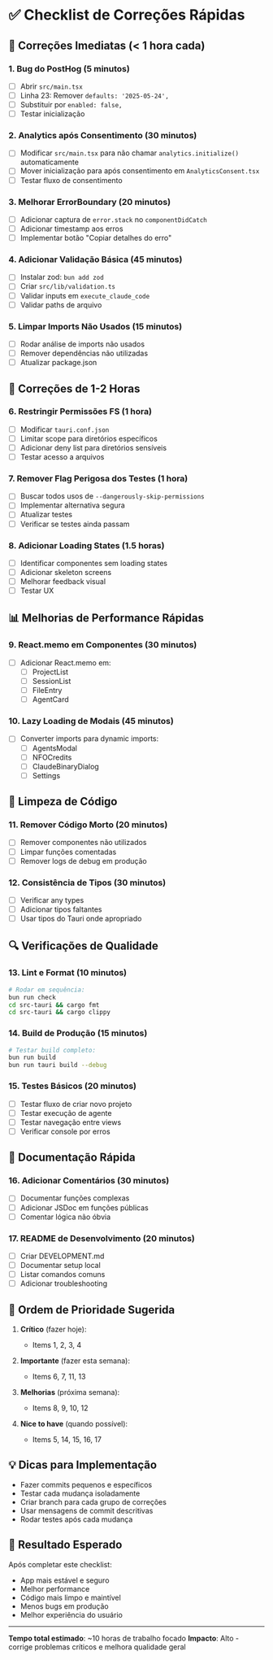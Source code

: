# ✅ Checklist de Correções Rápidas

## 🚨 Correções Imediatas (< 1 hora cada)

### 1. Bug do PostHog (5 minutos)
- [ ] Abrir `src/main.tsx`
- [ ] Linha 23: Remover `defaults: '2025-05-24',`
- [ ] Substituir por `enabled: false,`
- [ ] Testar inicialização

### 2. Analytics após Consentimento (30 minutos)
- [ ] Modificar `src/main.tsx` para não chamar `analytics.initialize()` automaticamente
- [ ] Mover inicialização para após consentimento em `AnalyticsConsent.tsx`
- [ ] Testar fluxo de consentimento

### 3. Melhorar ErrorBoundary (20 minutos)
- [ ] Adicionar captura de `error.stack` no `componentDidCatch`
- [ ] Adicionar timestamp aos erros
- [ ] Implementar botão "Copiar detalhes do erro"

### 4. Adicionar Validação Básica (45 minutos)
- [ ] Instalar zod: `bun add zod`
- [ ] Criar `src/lib/validation.ts`
- [ ] Validar inputs em `execute_claude_code`
- [ ] Validar paths de arquivo

### 5. Limpar Imports Não Usados (15 minutos)
- [ ] Rodar análise de imports não usados
- [ ] Remover dependências não utilizadas
- [ ] Atualizar package.json

## 🔧 Correções de 1-2 Horas

### 6. Restringir Permissões FS (1 hora)
- [ ] Modificar `tauri.conf.json`
- [ ] Limitar scope para diretórios específicos
- [ ] Adicionar deny list para diretórios sensíveis
- [ ] Testar acesso a arquivos

### 7. Remover Flag Perigosa dos Testes (1 hora)
- [ ] Buscar todos usos de `--dangerously-skip-permissions`
- [ ] Implementar alternativa segura
- [ ] Atualizar testes
- [ ] Verificar se testes ainda passam

### 8. Adicionar Loading States (1.5 horas)
- [ ] Identificar componentes sem loading states
- [ ] Adicionar skeleton screens
- [ ] Melhorar feedback visual
- [ ] Testar UX

## 📊 Melhorias de Performance Rápidas

### 9. React.memo em Componentes (30 minutos)
- [ ] Adicionar React.memo em:
  - [ ] ProjectList
  - [ ] SessionList
  - [ ] FileEntry
  - [ ] AgentCard

### 10. Lazy Loading de Modais (45 minutos)
- [ ] Converter imports para dynamic imports:
  - [ ] AgentsModal
  - [ ] NFOCredits
  - [ ] ClaudeBinaryDialog
  - [ ] Settings

## 🧹 Limpeza de Código

### 11. Remover Código Morto (20 minutos)
- [ ] Remover componentes não utilizados
- [ ] Limpar funções comentadas
- [ ] Remover logs de debug em produção

### 12. Consistência de Tipos (30 minutos)
- [ ] Verificar any types
- [ ] Adicionar tipos faltantes
- [ ] Usar tipos do Tauri onde apropriado

## 🔍 Verificações de Qualidade

### 13. Lint e Format (10 minutos)
```bash
# Rodar em sequência:
bun run check
cd src-tauri && cargo fmt
cd src-tauri && cargo clippy
```

### 14. Build de Produção (15 minutos)
```bash
# Testar build completo:
bun run build
bun run tauri build --debug
```

### 15. Testes Básicos (20 minutos)
- [ ] Testar fluxo de criar novo projeto
- [ ] Testar execução de agente
- [ ] Testar navegação entre views
- [ ] Verificar console por erros

## 📝 Documentação Rápida

### 16. Adicionar Comentários (30 minutos)
- [ ] Documentar funções complexas
- [ ] Adicionar JSDoc em funções públicas
- [ ] Comentar lógica não óbvia

### 17. README de Desenvolvimento (20 minutos)
- [ ] Criar DEVELOPMENT.md
- [ ] Documentar setup local
- [ ] Listar comandos comuns
- [ ] Adicionar troubleshooting

## 🎯 Ordem de Prioridade Sugerida

1. **Crítico** (fazer hoje):
   - Items 1, 2, 3, 4

2. **Importante** (fazer esta semana):
   - Items 6, 7, 11, 13

3. **Melhorias** (próxima semana):
   - Items 8, 9, 10, 12

4. **Nice to have** (quando possível):
   - Items 5, 14, 15, 16, 17

## 💡 Dicas para Implementação

- Fazer commits pequenos e específicos
- Testar cada mudança isoladamente
- Criar branch para cada grupo de correções
- Usar mensagens de commit descritivas
- Rodar testes após cada mudança

## 🚀 Resultado Esperado

Após completar este checklist:
- App mais estável e seguro
- Melhor performance
- Código mais limpo e maintível
- Menos bugs em produção
- Melhor experiência do usuário

---

**Tempo total estimado**: ~10 horas de trabalho focado
**Impacto**: Alto - corrige problemas críticos e melhora qualidade geral